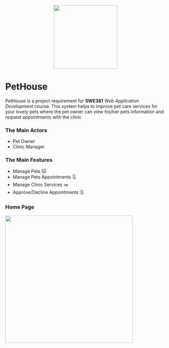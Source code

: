 <p align="center">
<img width="200" height="200" src="https://user-images.githubusercontent.com/86523699/185805735-fa2375c1-3adb-4321-ac24-4f2d7dfc71c4.png"> 
</p>

# PetHouse
PetHouse is a project requirement for **SWE381** *Web Application Development* course. This system helps to improve pet care services for your lovely pets where the pet owner can view his/her pets information and request appointments with the clinic 


### The Main Actors
- Pet Owner
- Clinic Manager


### The Main Features

- Manage Pets :cat:
- Manage Pets Appointments :spiral_calendar:
- Manage Clinic Services :scissors:
- Approve/Decline Appointments :spiral_notepad:

### Home Page
<img height="400" src="https://user-images.githubusercontent.com/53432438/195353106-cc492d06-613d-406d-9af1-a8bde8c08065.jpg"> 
